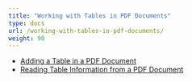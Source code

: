 ```yaml
---
title: "Working with Tables in PDF Documents"
type: docs
url: /working-with-tables-in-pdf-documents/
weight: 90
---
```


- [Adding a Table in a PDF Document](/pdf/adding-a-table-in-a-pdf-document/)
- [Reading Table Information from a PDF Document](/pdf/reading-table-information-from-a-pdf-document/)
